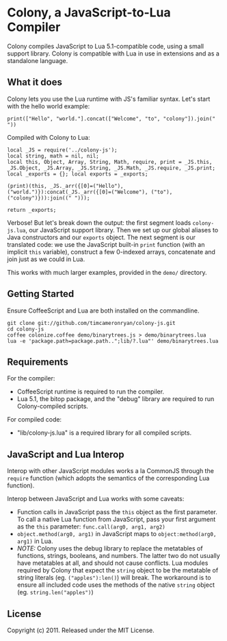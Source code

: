 # Colony, a JavaScript-to-Lua Compiler

Colony compiles JavaScript to Lua 5.1-compatible code, using a small support library. Colony is compatible with Lua in use in extensions and as a standalone language.

## What it does

Colony lets you use the Lua runtime with JS's familiar syntax. Let's start with the hello world example:

    print(["Hello", "world."].concat(["Welcome", "to", "colony"]).join(" "))

Compiled with Colony to Lua:

    local _JS = require('../colony-js');
    local string, math = nil, nil;
    local this, Object, Array, String, Math, require, print = _JS.this, _JS.Object, _JS.Array, _JS.String, _JS.Math, _JS.require, _JS.print;
    local _exports = {}; local exports = _exports;
    
    (print)(this, _JS._arr({[0]=("Hello"), ("world.")}):concat(_JS._arr({[0]=("Welcome"), ("to"), ("colony")})):join((" ")));
    
    return _exports;

Verbose! But let's break down the output: the first segment loads `colony-js.lua`, our JavaScript support library. Then we set up our global aliases to Java constructors and our `exports` object. The next segment is our translated code: we use the JavaScript built-in `print` function (with an implicit `this` variable), construct a few 0-indexed arrays, concatenate and join just as we could in Lua. 

This works with much larger examples, provided in the `demo/` directory.

## Getting Started

Ensure CoffeeScript and Lua are both installed on the commandline.  

    git clone git://github.com/timcameronryan/colony-js.git
    cd colony-js
    coffee colonize.coffee demo/binarytrees.js > demo/binarytrees.lua
    lua -e 'package.path=package.path..";lib/?.lua"' demo/binarytrees.lua

## Requirements

For the compiler:

* CoffeeScript runtime is required to run the compiler.
* Lua 5.1, the bitop package, and the "debug" library are required to run Colony-compiled scripts.

For compiled code:

* "lib/colony-js.lua" is a required library for all compiled scripts.

## JavaScript and Lua Interop

Interop with other JavaScript modules works a la CommonJS through the `require` function (which adopts the semantics of the corresponding Lua function).

Interop between JavaScript and Lua works with some caveats:

* Function calls in JavaScript pass the `this` object as the first parameter. To call a native Lua function from JavaScript, pass your first argument as the `this` parameter: `func.call(arg0, arg1, arg2)`
* `object.method(arg0, arg1)` in JavaScript maps to `object:method(arg0, arg1)` in Lua.
* *NOTE:* Colony uses the debug library to replace the metatables of functions, strings, booleans, and numbers. The latter two do not usually have metatables at all, and should not cause conflicts. Lua modules required by Colony that expect the `string` object to be the metatable of string literals (eg. `("apples"):len()`) will break. The workaround is to ensure all included code uses the methods of the native `string` object (eg. `string.len("apples")`)

## License

Copyright (c) 2011. Released under the MIT License.
